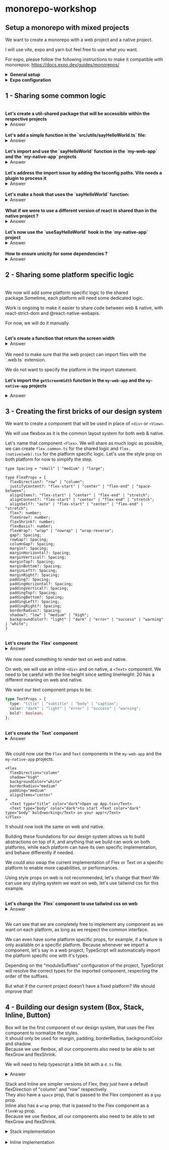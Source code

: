 # monorepo-workshop

## Setup a monorepo with mixed projects

We want to create a monorepo with a web project and a native project.

I will use vite, expo and yarn but feel free to use what you want.

For expo, please follow the following instructions to make it compatible with monorepos: https://docs.expo.dev/guides/monorepos/

<details>
  <summary><strong>General setup</strong></summary>

  ```sh
  mkdir my-monorepo
  cd my-monorepo
  mkdir packages
  cd packages

  npm create vite@latest my-web-app -- --template react-ts
  npx create-expo-app@latest my-native-app --template blank-typescript
  ```

  Let's set up a monorepo with yarn:

  ```sh
  # remove the packages/my-*-app/node_modules folder
  rm -rf packages/my-web-app/node_modules
  rm -rf packages/my-native-app/node_modules
  rm -rf packages/my-web-app/package-lock.json
  rm -rf packages/my-native-app/package-lock.json

  # In the root of the monorepo
  yarn init --yes
  yarn set version stable
  ```

  Let's set the node linker to node-modules in the `.yarnrc.yml` file:

  ```yml
  nodeLinker: node-modules
  ```

  Let's add the two projects as workspaces in the `package.json` file:

  ```json
  "workspaces": [
    "packages/*"
  ]
  ```

  Install the dependencies:

  ```sh
  yarn install
  ```
</details>
<details>
  <summary><strong>Expo configuration</strong></summary>

  Create a [metro.config.js](https://docs.expo.dev/guides/monorepos/#modify-the-metro-config) file in the `packages/my-native-app` folder

  Create an [index.js](https://docs.expo.dev/guides/monorepos/#change-default-entrypoint) file in the `packages/my-native-app` folder

  Update `package.json` to use the `index.js` file as entry point
</details>

## 1 - Sharing some common logic

<br/>
<strong>Let's create a util-shared package that will be accessible within the respective projects</strong>

<details>
  <summary>Answer</summary>

  ```sh
  mkdir packages/util-shared
  cd packages/util-shared
  yarn init
  ```
  Make sure to set the name to `@my-monorepo/util-shared` and the version to `1.0.0`

  Add the shared package as a dependency to the web & native projects

  ```json
  "dependencies": {
    "@my-monorepo/util-shared": "1.0.0"
  }
  ```
</details>

<br/>
<strong>Let's add a simple function in the `src/utils/sayHelloWorld.ts` file:</strong>

<details>
  <summary>Answer</summary>

  In the `packages/util-shared/src/utils/sayHelloWorld.ts` file:

  ```ts
  export function sayHelloWorld() {
    console.log("Hello World");
  }
  ```
</details>

<br/>
<strong>Let's import and use the `sayHelloWorld` function in the `my-web-app` and the `my-native-app` projects</strong>

<details>
  <summary>Answer</summary>

  In the `packages/my-web-app/src/App.tsx` && `packages/my-native-app/App.tsx` files:

  ```tsx
  import { sayHelloWorld } from "@my-monorepo/util-shared/utils/sayHelloWorld";

  sayHelloWorld();
  ```
</details>

<br/>
<strong>Let's address the import issue by adding the tsconfig paths. Vite needs a plugin to process it</strong>

<details>
  <summary>Answer</summary>
  In the `packages/my-web-app` folder:

  ```sh
  yarn add -D vite-tsconfig-paths
  ```

  In the `packages/my-web-app/vite.config.ts` file:

  ```ts
  import tsconfigPaths from 'vite-tsconfig-paths';

  export default defineConfig({ plugins: [react(), tsconfigPaths()] });
  ```

  In the `packages/my-web-app/tsconfig.app.json` and the `packages/my-native-app/tsconfig.json` files:

  ```json
  "paths": {
    "@my-monorepo/util-shared/*": ["../util-shared/src/*"]
  }
  ```
</details>

<br/>
<strong>Let's make a hook that uses the `sayHelloWorld` function:</strong>

<details>
  <summary>Answer</summary>

  In the `packages/util-shared/src/hooks/useSayHelloWorld.ts` file:

  ```tsx
  import { useEffect } from "react";
  import { sayHelloWorld } from "@my-monorepo/util-shared";

  export function useSayHelloWorld() {
    useEffect(() => {
      sayHelloWorld();
    }, []);
  }
  ```
</details>

<br/>
<strong>What if we were to use a different version of react in shared than in the native project ?</strong>

<details>
  <summary>Answer</summary>

  Let's add react 18.2.0 as a dependency in the `packages/util-shared/package.json` file:

  ```json
  "dependencies": {
    "react": "18.2.0"
  }
  ```
</details>

<br/>
<strong>Let's now use the `useSayHelloWorld` hook in the `my-native-app` project</strong>

<details>
  <summary>Answer</summary>

  In the `packages/my-native-app/App.tsx` file:

  ```tsx
  import { useSayHelloWorld } from "@my-monorepo/util-shared/hooks/useSayHelloWorld";

  useSayHelloWorld();
  ```
</details>

<br/>
<strong>How to ensure unicity for some dependencies ?</strong>

<details>
  <summary>Answer</summary>

  There are multiple ways to do that:
  - Forcing the version of a package across the monorepo
  - Forcing the resolution of a dependency to a specific version per project within the bundling process

  To allow more flexibility, we will use the second approach.
  To do that, we can:
  - use babel with babel-plugin-module-resolver
  - use metro with the disableHierarchicalLookup option (this is a bit extreme as it applies to all dependencies)
  - use a custom resolver with metro for selected dependencies

  For this example, we will use the custom resolver with metro for selected dependencies.

  In the `packages/my-native-app/metro.config.js` file:

  ```js
  const path = require("path");

  const librariesToDedupe = [
    "react-native",
    "react",
    "react-native-safe-area-context",
    "react-native-svg",
  ];
  const regexes = librariesToDedupe.map((lib) => new RegExp(`^${lib}(/.*)?$`));

  const resolvePathFromProjectRoot = (filePath) => {
    return {
      type: "sourceFile",
      filePath: require.resolve(filePath, {
        paths: [projectRoot],
      }),
    };
  };

  config.resolver.resolveRequest = (context, moduleName, platform) => {
    const results = regexes.find((regex) => regex.test(moduleName))?.exec(moduleName);
    if (results?.[1]) {
      try {
        return resolvePathFromProjectRoot(`${moduleName}.${platform}`);
      } catch (err) {
        // Ignore err
      }
      if (platform === "ios" || platform === "android") {
        try {
          return resolvePathFromProjectRoot(`${moduleName}.native`);
        } catch (err) {
          // Ignore err
        }
      } else if (platform === "web") {
        try {
          return resolvePathFromProjectRoot(`${moduleName}.web`);
        } catch (err) {
          // Ignore err
        }
      }
    }
    if (results) {
      return resolvePathFromProjectRoot(moduleName);
    }

    return context.resolveRequest(context, moduleName, platform);
  };
  ```
</details>

## 2 - Sharing some platform specific logic

<br/>
We now will add some platform specific logic to the shared package.Sometime, each platform will need some dedicated logic.

Work is ongoing to make it easier to share code between web & native, with react-strict-dom and @react-native-webapis.

For now, we will do it manually.

<br/>
<strong>Let's create a function that return the screen width</strong>

<details>
  <summary>Answer</summary>

  In the `packages/util-shared/src/utils/getScreenWidth.web.ts` file:

  ```ts
  export function getScreenWidth() {
    return window.screen.width;
  }
  ```

  In the `packages/util-shared/src/utils/getScreenWidth.native.ts` file:

  ```ts
  import { Dimensions } from "react-native";

  export function getScreenWidth() {
    return Dimensions.get("window").width;
  }
  ```
</details>

<br/>
We need to make sure that the web project can import files with the `.web.ts` extension.

We do not want to specify the platform in the import statement.
<br/>
<br/>
<strong>Let's import the `getScreenWidth` function in the `my-web-app` and the `my-native-app` projects</strong>

<details>
  <summary>Answer</summary>
  In the `packages/my-web-app/tsconfig.json` and the `packages/my-native-app/tsconfig.json` files:

  ```json
  "moduleSuffixes": [".web", ""],
  ```
  OR
  ```json
  "moduleSuffixes": [".ios", ".android", ".native", ""],
  ```
  In the `packages/my-web-app/vite.config.ts` file:

  ```ts
  resolve: {
    extensions: [
      ".web.ts",
      ".web.tsx",
      ".web.js",
      ".web.jsx",
      ".ts",
      ".tsx",
      ".js",
      ".jsx",
      ".json",
      ".mjs",
      ".cjs",
    ],
  },
  ```

  In the `packages/my-web-app/src/App.tsx` and the `packages/my-native-app/App.tsx` files:

  ```tsx
  import { getScreenWidth } from "@my-monorepo/util-shared/utils/getScreenWidth";

  console.log(getScreenWidth());
  ```
</details>

## 3 - Creating the first bricks of our design system

We want to create a component that will be used in place of `<div>` or `<View>`.

We will use flexbox as it is the common layout system for both web & native.

Let's name that component `<Flex>`. We will share as much logic as possible, we can create `flex.common.ts` for the shared logic and `flex.(native|web).tsx` for the platform specific logic. Let's use the style prop on both platform for now to simplify the step.

```tsx
type Spacing = "small" | "medium" | "large";

type FlexProps = {
  flexDirection?: "row" | "column";
  justifyContent?: "flex-start" | "center" | "flex-end" | "space-between";
  alignItems?: "flex-start" | "center" | "flex-end" | "stretch";
  alignContent?: "flex-start" | "center" | "flex-end" | "stretch";
  alignSelf?: "auto" | "flex-start" | "center" | "flex-end" | "stretch";
  flex?: number;
  flexGrow?: number;
  flexShrink?: number;
  flexBasis?: number;
  flexWrap?: "wrap" | "nowrap" | "wrap-reverse";
  gap?: Spacing;
  rowGap?: Spacing;
  columnGap?: Spacing;
  margin?: Spacing;
  marginHorizontal?: Spacing;
  marginVertical?: Spacing;
  marginTop?: Spacing;
  marginBottom?: Spacing;
  marginLeft?: Spacing;
  marginRight?: Spacing;
  padding?: Spacing;
  paddingHorizontal?: Spacing;
  paddingVertical?: Spacing;
  paddingTop?: Spacing;
  paddingBottom?: Spacing;
  paddingLeft?: Spacing;
  paddingRight?: Spacing;
  borderRadius?: Spacing;
  shadow?: "low" | "medium" | "high";
  backgroundColor?: "light" | "dark" | "error" | "success" | "warning" | "white";
}
```

<br/>
<strong>Let's create the `Flex` component</strong>

<details>
  <summary>Answer</summary>

  In the `packages/util-shared/src/components/Flex.web.tsx` file:

  ```tsx
  import { FlexProps, getStyleFromProps } from "./Flex.common";
  import React from "react";

  const defaultStyles = {
    flexDirection: "column",
    display: "flex",
  } as const;

  export const Flex = ({
    children,
    ...props
  }: FlexProps & { children?: React.ReactNode }) => {
    const style = {
      ...defaultStyles,
      ...getStyleFromProps(props, "web"),
    };
    return <div style={style}>{children}</div>;
  };
  ```

  In the `packages/util-shared/src/components/Flex.native.tsx` file:

  ```tsx
  import { View, Platform } from "react-native";
  import { FlexProps, getStyleFromProps } from "./Flex.common";
  import React from "react";

  const defaultStyles = {
    flexDirection: "column",
    alignContent: "stretch",
    flexShrink: 1,
  } as const;

  export const Flex = ({
    children,
    ...props
  }: FlexProps & { children?: React.ReactNode }) => {
    const style = {
      ...defaultStyles,
      ...getStyleFromProps(props, Platform.OS as "android" | "ios"),
    };
    return <View style={style}>{children}</View>;
  };
  ```

  And in the `packages/util-shared/src/components/Flex.common.ts` file:

  ```ts
  import { type CSSProperties } from "react";
  import { match } from "ts-pattern";

  import type {ViewStyle} from 'react-native';

  export type Spacing = "small" | "medium" | "large";

  type BackgroundColor = "light" | "dark" | "error" | "success" | "warning" | "white";

  export type FlexProps = {
    flexDirection?: "row" | "column";
    justifyContent?: "flex-start" | "center" | "flex-end" | "space-between";
    alignItems?: "flex-start" | "center" | "flex-end" | "stretch";
    alignContent?: "flex-start" | "center" | "flex-end" | "stretch";
    alignSelf?: "auto" | "flex-start" | "center" | "flex-end" | "stretch";
    flex?: number;
    flexGrow?: number;
    flexShrink?: number;
    flexBasis?: number;
    flexWrap?: "wrap" | "nowrap" | "wrap-reverse";
    gap?: Spacing;
    rowGap?: Spacing;
    columnGap?: Spacing;
    margin?: Spacing;
    marginHorizontal?: Spacing;
    marginVertical?: Spacing;
    marginTop?: Spacing;
    marginBottom?: Spacing;
    marginLeft?: Spacing;
    marginRight?: Spacing;
    padding?: Spacing;
    paddingHorizontal?: Spacing;
    paddingVertical?: Spacing;
    paddingTop?: Spacing;
    paddingBottom?: Spacing;
    paddingLeft?: Spacing;
    paddingRight?: Spacing;
    borderRadius?: Spacing;
    shadow?: "low" | "medium" | "high";
    backgroundColor?: BackgroundColor;
  }

  export const getBackgroundColor = (color: BackgroundColor) => {
    return match({ color })
      .with({ color: "light" }, () => "#fafafa")
      .with({ color: "dark" }, () => "#121212")
      .with({ color: "error" }, () => "#FF5252")
      .with({ color: "success" }, () => "#4CAF50")
      .with({ color: "warning" }, () => "#FF9800")
      .with({ color: "white" }, () => "#fff")
      .exhaustive();
  }

  export const getSpacingValue = (spacing: Spacing) => {
    return match(spacing)
      .with("small", () => 4)
      .with("medium", () => 8)
      .with("large", () => 16)
      .exhaustive();
  };

  const getShadowValue = (shadow: "low" | "medium" | "high", platform: "web" | "android" | "ios") => {
    return match({ shadow, platform })
      .with({ shadow: "low", platform: "web" }, () => ({
        boxShadow: "0 1px 1px 0 rgba(0, 0, 0, 0.18)",
      }))
      .with({ shadow: "medium", platform: "web" }, () => ({
        boxShadow: "0 1px 1px 0 rgba(0, 0, 0, 0.22)",
      }))
      .with({ shadow: "high", platform: "web" }, () => ({
        boxShadow: "0 2px 2px 0 rgba(0, 0, 0, 0.25)",
      }))
      .with({ shadow: "low", platform: "ios" }, () => ({
        shadowColor: "#000",
        shadowOffset: { width: 0, height: 1 },
        shadowOpacity: 0.18,
        shadowRadius: 1.0,
      }))
      .with({ shadow: "medium", platform: "ios" }, () => ({
        shadowColor: "#000",
        shadowOffset: { width: 0, height: 1 },
        shadowOpacity: 0.22,
        shadowRadius: 2.22,
      }))
      .with({ shadow: "high", platform: "ios" }, () => ({
        shadowColor: "#000",
        shadowOffset: { width: 0, height: 2 },
        shadowOpacity: 0.25,
        shadowRadius: 3.84,
      }))
      .with({ shadow: "low", platform: "android" }, () => ({
        elevation: 1,
      }))
      .with({ shadow: "medium", platform: "android" }, () => ({
        elevation: 2,
      }))
      .with({ shadow: "high", platform: "android" }, () => ({
        elevation: 4,
      }))
      .exhaustive();
  };

  export const getStyleFromProps = (props: FlexProps, platform: "web" | "android" | "ios") => {
    return Object.entries(props).reduce<CSSProperties & ViewStyle>((acc, [key, value]) => {
      return {
        ...acc,
        ...match(key)
          .with(
            "margin",
            "marginHorizontal",
            "marginVertical",
            "marginTop",
            "marginBottom",
            "marginLeft",
            "marginRight",
            "padding",
            "paddingHorizontal",
            "paddingVertical",
            "paddingTop",
            "paddingBottom",
            "paddingLeft",
            "paddingRight",
            "rowGap",
            "columnGap",
            "gap",
            "borderRadius",
            (key) => {
              return {
                [key]: getSpacingValue(value as Spacing),
              };
            }
          )
          .with("shadow", () => {
            return getShadowValue(value as "low" | "medium" | "high", platform);
          })
          .with("backgroundColor", () => {
            return {
              backgroundColor: getBackgroundColor(
                value as "light" | "dark" | "error" | "success" | "warning" | "white"
              ),
            };
          })
          .otherwise((key) => ({
            [key]: value,
          })),
      };
    }, {});
  };
  ```
</details>

<br/>
We now need something to render text on web and native.

On web, we will use an inline `<div>` and on native, a `<Text>` component. We need to be careful with the line height since setting lineHeight: 20 has a different meaning on web and native.

We want our text component props to be:

```ts
type TextProps = {
  type: "title" | "subtitle" | "body" | "caption";
  color: "dark" | "light" | "error" | "success" | "warning";
  bold?: boolean;
};
```

<br/>
<strong>Let's create the `Text` component</strong>

<details>
  <summary>Answer</summary>

  In the `packages/util-shared/src/components/Text.web.tsx` file:

  ```tsx
  import { match } from "ts-pattern";
  import { TextProps, getStyleFromProps } from "./Text.common";
  import React from "react";

  const defaultStyles = {
    display: "inline",
  } as const;

  const getLineHeight = (type: TextProps["type"]) => {
    return match(type)
      .with("title", () => ({ lineHeight: "32px" }))
      .with("subtitle", () => ({ lineHeight: "24px" }))
      .with("body", () => ({ lineHeight: "20px" }))
      .with("caption", () => ({ lineHeight: "16px" }))
      .exhaustive();
  };

  export const Text = ({
    children,
    color,
    type,
    bold,
  }: TextProps & { children?: React.ReactNode }) => {
    const style = {
      ...defaultStyles,
      ...getLineHeight(type),
      ...getStyleFromProps({ color, type, bold }),
    };
    return <div style={style}>{children}</div>;
  };
  ```

  In the `packages/util-shared/src/components/Text.native.tsx` file:

  ```tsx
  import { Text as RNText } from "react-native";
  import { TextProps, getStyleFromProps } from "./Text.common";
  import React from "react";
  import { match } from "ts-pattern";

  const getLineHeight = (type: TextProps["type"]) => {
    return match(type)
      .with("title", () => ({ lineHeight: 32 }))
      .with("subtitle", () => ({ lineHeight: 24 }))
      .with("body", () => ({ lineHeight: 20 }))
      .with("caption", () => ({ lineHeight: 16 }))
      .exhaustive();
  };

  export const Text = ({ children, color, type, bold }: TextProps & { children?: React.ReactNode }) => {
    const style = {
      ...getStyleFromProps({ color, type, bold }),
      ...getLineHeight(type),
    };
    return <RNText style={style}>{children}</RNText>;
  };
  ```

  In the `packages/util-shared/src/components/Text.common.ts` file:

  ```ts
  import { match } from "ts-pattern";
  import type { TextStyle } from "react-native";
  import type { CSSProperties } from "react";

  export type TextProps = {
    type: "title" | "body" | "subtitle" | "caption";
    color: "dark" | "light" | "error" | "success" | "warning";
    bold?: boolean;
  };

  const getColorFromProps = (color: TextProps["color"]) => {
    return match({ color })
      .with({ color: "dark" }, () => "#000")
      .with({ color: "light" }, () => "#fff")
      .with({ color: "error" }, () => "#FF5252")
      .with({ color: "success" }, () => "#4CAF50")
      .with({ color: "warning" }, () => "#FF9800")
      .exhaustive();
  };

  export const getStyleFromProps = ({
    type,
    bold,
    color,
  }: TextProps): TextStyle & CSSProperties => {
    return {
      ...match(type)
        .with("title", () => ({ fontSize: 24 }))
        .with("subtitle", () => ({ fontSize: 18 }))
        .with("body", () => ({ fontSize: 14 }))
        .with("caption", () => ({ fontSize: 12 }))
        .exhaustive(),
      ...(bold ? { fontWeight: "bold" } : {}),
      color: getColorFromProps(color),
      fontFamily: "Georgia",
    };
  };
  ```
</details>

<br/>

We could now use the `Flex` and `Text` components in the `my-web-app` and the `my-native-app` projects.

```tsx
<Flex
  flexDirection="column"
  shadow="high"
  backgroundColor="white"
  borderRadius="medium"
  padding="medium"
  alignItems="center"
>
  <Text type="title" color="dark">Open up App.tsx</Text>
  <Text type="body" color="dark">to start <Text color="dark" type="body" bold>working</Text> on your app!</Text>
</Flex>
```

It should now look the same on web and native.

Building these foundations for our design system allows us to build abstractions on top of it, and anything that we build can work on both platforms, while each platform can have its own specific implementation, and behave differently if needed.

We could also swap the current implementation of Flex or Text on a specific platform to enable more capabilities, or performances.

Using style props on web is not recommended, let's change that then! We can use any styling system we want on web, let's use tailwind css for this example.

<br/>
<strong>Let's change the `Flex` component to use tailwind css on web</strong>

<details>
  <summary>Answer</summary>

  In the `packages/util-shared/src/components/Flex.web.tsx` file:

  ```tsx
  import { match, P } from "ts-pattern";
  import { FlexProps } from "./Flex.common";
  import React from "react";

  const getAlignItems = (value: FlexProps["alignItems"]) => {
    return match(value)
      .with("flex-start", () => "items-start")
      .with("flex-end", () => "items-end")
      .with("center", () => "items-center")
      .with("stretch", () => "items-stretch")
      .with(undefined, () => undefined)
      .exhaustive();
  };

  const getAlignContent = (value: FlexProps["alignContent"]) => {
    return match(value)
      .with("flex-start", () => "content-start")
      .with("flex-end", () => "content-end")
      .with("center", () => "content-center")
      .with("stretch", () => "content-stretch")
      .with(undefined, () => undefined)
      .exhaustive();
  };

  const getAlignSelf = (value: FlexProps["alignSelf"]) => {
    return match(value)
      .with("auto", () => "self-auto")
      .with("flex-start", () => "self-start")
      .with("flex-end", () => "self-end")
      .with("center", () => "self-center")
      .with("stretch", () => "self-stretch")
      .with(undefined, () => undefined)
      .exhaustive();
  };

  const getJustifyContent = (value: FlexProps["justifyContent"]) => {
    return match(value)
      .with("flex-start", () => "justify-start")
      .with("flex-end", () => "justify-end")
      .with("center", () => "justify-center")
      .with("space-between", () => "justify-between")
      .with(undefined, () => undefined)
      .exhaustive();
  };

  const getFlexDirection = (value: FlexProps["flexDirection"]) => {
    return match(value)
      .with("row", () => "flex-row")
      .with("column", () => "flex-col")
      .with(undefined, () => undefined)
      .exhaustive();
  };

  const getGap = (value: FlexProps["gap"]) => {
    return match(value)
      .with("small", () => "gap-1")
      .with("medium", () => "gap-2")
      .with("large", () => "gap-4")
      .with(undefined, () => undefined)
      .exhaustive();
  };

  const getRowGap = (value: FlexProps["rowGap"]) => {
    return match(value)
      .with("small", () => "gap-y-1")
      .with("medium", () => "gap-y-2")
      .with("large", () => "gap-y-4")
      .with(undefined, () => undefined)
      .exhaustive();
  };

  const getColumnGap = (value: FlexProps["columnGap"]) => {
    return match(value)
      .with("small", () => "gap-x-1")
      .with("medium", () => "gap-x-2")
      .with("large", () => "gap-x-4")
      .with(undefined, () => undefined)
      .exhaustive();
  };

  const getFlexWrap = (value: FlexProps["flexWrap"]) => {
    return match(value)
      .with("wrap", () => "flex-wrap")
      .with("wrap-reverse", () => "flex-wrap-reverse")
      .with("nowrap", () => "flex-nowrap")
      .with(undefined, () => undefined)
      .exhaustive();
  };

  const getFlex = (value: FlexProps["flex"]) => {
    return match(value)
      .with(0, () => "flex-none")
      .with(1, () => "flex-1")
      .with(P.number, () => `flex-[${value}]`)
      .with(undefined, () => undefined)
      .exhaustive();
  };

  const getFlexGrow = (value: FlexProps["flexGrow"]) => {
    return match(value)
      .with(0, () => "grow-0")
      .with(1, () => "grow")
      .with(P.number, () => `grow-[${value}]`)
      .with(undefined, () => undefined)
      .exhaustive();
  };

  const getFlexShrink = (value: FlexProps["flexShrink"]) => {
    return match(value)
      .with(0, () => "shrink-0")
      .with(1, () => "shrink")
      .with(P.number, () => `shrink-[${value}]`)
      .with(undefined, () => undefined)
      .exhaustive();
  };

  const getFlexBasis = (value: FlexProps["flexBasis"]) => {
    return match(value)
      .with(0, () => "basis-0")
      .with(P.number, () => `basis-[${value}px]`)
      .with(undefined, () => undefined)
      .exhaustive();
  };

  const getMargin = (value: FlexProps["margin"]) => {
    return match(value)
      .with("small", () => "m-1")
      .with("medium", () => "m-2")
      .with("large", () => "m-4")
      .with(undefined, () => undefined)
      .exhaustive();
  };

  const getMarginHorizontal = (value: FlexProps["marginHorizontal"]) => {
    return match(value)
      .with("small", () => "mx-1")
      .with("medium", () => "mx-2")
      .with("large", () => "mx-4")
      .with(undefined, () => undefined)
      .exhaustive();
  };

  const getMarginVertical = (value: FlexProps["marginVertical"]) => {
    return match(value)
      .with("small", () => "my-1")
      .with("medium", () => "my-2")
      .with("large", () => "my-4")
      .with(undefined, () => undefined)
      .exhaustive();
  };


  const getMarginLeft = (value: FlexProps["marginLeft"]) => {
    return match(value)
      .with("small", () => "ml-1")
      .with("medium", () => "ml-2")
      .with("large", () => "ml-4")
      .with(undefined, () => undefined)
      .exhaustive();
  };

  const getMarginRight = (value: FlexProps["marginRight"]) => {
    return match(value)
      .with("small", () => "mr-1")
      .with("medium", () => "mr-2")
      .with("large", () => "mr-4")
      .with(undefined, () => undefined)
      .exhaustive();
  };

  const getMarginTop = (value: FlexProps["marginTop"]) => {
    return match(value)
      .with("small", () => "mt-1")
      .with("medium", () => "mt-2")
      .with("large", () => "mt-4")
      .with(undefined, () => undefined)
      .exhaustive();
  };

  const getMarginBottom = (value: FlexProps["marginBottom"]) => {
    return match(value)
      .with("small", () => "mb-1")
      .with("medium", () => "mb-2")
      .with("large", () => "mb-4")
      .with(undefined, () => undefined)
      .exhaustive();
  };

  const getPadding = (value: FlexProps["padding"]) => {
    return match(value)
      .with("small", () => "p-1")
      .with("medium", () => "p-2")
      .with("large", () => "p-4")
      .with(undefined, () => undefined)
      .exhaustive();
  };

  const getPaddingHorizontal = (value: FlexProps["paddingHorizontal"]) => {
    return match(value)
      .with("small", () => "px-1")
      .with("medium", () => "px-2")
      .with("large", () => "px-4")
      .with(undefined, () => undefined)
      .exhaustive();
  };

  const getPaddingVertical = (value: FlexProps["paddingVertical"]) => {
    return match(value)
      .with("small", () => "py-1")
      .with("medium", () => "py-2")
      .with("large", () => "py-4")
      .with(undefined, () => undefined)
      .exhaustive();
  };

  const getPaddingLeft = (value: FlexProps["paddingLeft"]) => {
    return match(value)
      .with("small", () => "pl-1")
      .with("medium", () => "pl-2")
      .with("large", () => "pl-4")
      .with(undefined, () => undefined)
      .exhaustive();
  };

  const getPaddingRight = (value: FlexProps["paddingRight"]) => {
    return match(value)
      .with("small", () => "pr-1")
      .with("medium", () => "pr-2")
      .with("large", () => "pr-4")
      .with(undefined, () => undefined)
      .exhaustive();
  };

  const getPaddingTop = (value: FlexProps["paddingTop"]) => {
    return match(value)
      .with("small", () => "pt-1")
      .with("medium", () => "pt-2")
      .with("large", () => "pt-4")
      .with(undefined, () => undefined)
      .exhaustive();
  };

  const getPaddingBottom = (value: FlexProps["paddingBottom"]) => {
    return match(value)
      .with("small", () => "pb-1")
      .with("medium", () => "pb-2")
      .with("large", () => "pb-4")
      .with(undefined, () => undefined)
      .exhaustive();
  };

  const getBorderRadius = (value: FlexProps["borderRadius"]) => {
    return match(value)
      .with("small", () => "rounded")
      .with("medium", () => "rounded-lg")
      .with("large", () => "rounded-2xl")
      .with(undefined, () => undefined)
      .exhaustive();
  };

  const getShadow = (value: FlexProps["shadow"]) => {
    return match(value)
      .with("low", () => "shadow")
      .with("medium", () => "shadow-md")
      .with("high", () => "shadow-lg")
      .with(undefined, () => undefined)
      .exhaustive();
  };

  const getBackgroundColor = (value: FlexProps["backgroundColor"]) => {
    return match(value)
      .with("dark", () => "bg-slate-900")
      .with("light", () => "bg-slate-100")
      .with("white", () => "bg-white")
      .with("error", () => "bg-red-500")
      .with("success", () => "bg-green-500")
      .with("warning", () => "bg-yellow-500")
      .with(undefined, () => undefined)
      .exhaustive();
  };

  const getClassNameFromProps = (props: FlexProps) => {
    return Object.entries(props).reduce<(string | undefined)[]>((acc, [key, value]) => {
      return [
        ...acc,
        match(key as keyof FlexProps)
          .with("alignItems", () => getAlignItems(value as FlexProps["alignItems"]))
          .with("alignContent", () => getAlignContent(value as FlexProps["alignContent"]))
          .with("alignSelf", () => getAlignSelf(value as FlexProps["alignSelf"]))
          .with("justifyContent", () => getJustifyContent(value as FlexProps["justifyContent"]))
          .with("flexDirection", () => getFlexDirection(value as FlexProps["flexDirection"]))
          .with("gap", () => getGap(value as FlexProps["gap"]))
          .with("rowGap", () => getRowGap(value as FlexProps["rowGap"]))
          .with("columnGap", () => getColumnGap(value as FlexProps["columnGap"]))
          .with("flexWrap", () => getFlexWrap(value as FlexProps["flexWrap"]))
          .with("flex", () => getFlex(value as FlexProps["flex"]))
          .with("flexGrow", () => getFlexGrow(value as FlexProps["flexGrow"]))
          .with("flexShrink", () => getFlexShrink(value as FlexProps["flexShrink"]))
          .with("flexBasis", () => getFlexBasis(value as FlexProps["flexBasis"]))
          .with("margin", () => getMargin(value as FlexProps["margin"]))
          .with("marginHorizontal", () => getMarginHorizontal(value as FlexProps["marginHorizontal"]))
          .with("marginVertical", () => getMarginVertical(value as FlexProps["marginVertical"]))
          .with("marginLeft", () => getMarginLeft(value as FlexProps["marginLeft"]))
          .with("marginRight", () => getMarginRight(value as FlexProps["marginRight"]))
          .with("marginTop", () => getMarginTop(value as FlexProps["marginTop"]))
          .with("marginBottom", () => getMarginBottom(value as FlexProps["marginBottom"]))
          .with("padding", () => getPadding(value as FlexProps["padding"]))
          .with("paddingHorizontal", () => getPaddingHorizontal(value as FlexProps["paddingHorizontal"]))
          .with("paddingVertical", () => getPaddingVertical(value as FlexProps["paddingVertical"]))
          .with("paddingLeft", () => getPaddingLeft(value as FlexProps["paddingLeft"]))
          .with("paddingRight", () => getPaddingRight(value as FlexProps["paddingRight"]))
          .with("paddingTop", () => getPaddingTop(value as FlexProps["paddingTop"]))
          .with("paddingBottom", () => getPaddingBottom(value as FlexProps["paddingBottom"]))
          .with("borderRadius", () => getBorderRadius(value as FlexProps["borderRadius"]))
          .with("shadow", () => getShadow(value as FlexProps["shadow"]))
          .with("backgroundColor", () => getBackgroundColor(value as FlexProps["backgroundColor"]))
          .exhaustive(),
      ]
    }, ["flex"]).filter(Boolean).join(" ");
  };

  export const Flex = ({
    children,
    flexDirection = "column",
    ...props
  }: FlexProps & { children?: React.ReactNode }) => {
    const classNames = getClassNameFromProps({
      flexDirection,
      ...props,
    });

    return <div className={classNames}>{children}</div>;
  };
  ```
</details>

<br/>

We can see that we are completely free to implement any component as we want on each platform, as long as we respect the common interface.

We can even have some platform specific props, for example, if a feature is only available on a specific platform.
Because whenever we import a component, let's say in a web project, TypeScript will automatically import the platform specific one with it's types.

Depending on the "moduleSuffixes" configuration of the project, TypeScript will resolve the correct types for the imported component, respecting the order of the suffixes.

But what if the current project doesn't have a fixed platform? We should improve that!

## 4 - Building our design system (Box, Stack, Inline, Button)

Box will be the first component of our design system, that uses the Flex component to normalize the styles.<br/>
It should only be used for margin, padding, borderRadius, backgroundColor and shadow.<br/>
Because we use flexbox, all our components also need to be able to set flexGrow and flexShrink.

We will need to help typescript a little bit with a `d.ts` file.

<details>
  <summary>Answer</summary>

  In the `packages/util-shared/src/components/box/Box.tsx` file:

  ```tsx
  import { Flex } from "@my-monorepo/shared/components/flex/Flex";
  import { FlexProps } from "@my-monorepo/shared/components/flex/Flex.common";
  import { FunctionComponent, ReactNode } from "react";

  type BoxProps = Omit<FlexProps, "direction" | "alignItems" | "justifyContent" | "alignSelf" | "alignContent" | "gap" | "columnGap" | "rowGap" | "wrap" | "flexWrap" | "flexDirection" | "flexBasis" | "flex" | "marginLeft" | "marginRight" | "marginTop" | "marginBottom" | "paddingLeft" | "paddingRight" | "paddingTop" | "paddingBottom">;

  const Box: FunctionComponent<BoxProps & { children: ReactNode }> = ({ children, ...props }) => {
    return <Flex {...props}>{children}</Flex>;
  };

  export { Box };
  ```

  In the `packages/util-shared/src/components/flex/Flex.d.ts` file:

  ```ts
  declare module "@my-monorepo/shared/components/flex/Flex" {
    import { ComponentProps, FunctionComponent } from "react";

    import { Flex as FlexNative } from "@my-monorepo/shared/components/flex/Flex.native";
    import { Flex as FlexWeb } from "@my-monorepo/shared/components/flex/Flex.web";

    type Flex = FunctionComponent<
      ComponentProps<typeof FlexWeb> & ComponentProps<typeof FlexNative>
    >;

    const Flex: Flex;

    export { Flex };
  }
  ```
</details>

Stack and Inline are simpler versions of Flex, they just have a default flexDirection of "column" and "row" respectively.<br/>
They also have a `space` prop, that is passed to the Flex component as a `gap` prop.<br/>
Inline also has a `wrap` prop, that is passed to the Flex component as a `flexWrap` prop.<br/>
Because we use flexbox, all our components also need to be able to set flexGrow and flexShrink.

<details>
  <summary>Stack implementation</summary>

  In the `packages/util-shared/src/components/stack/Stack.tsx` file:

  ```tsx
  import { Flex } from "@my-monorepo/shared/components/flex/Flex";
  import { Spacing } from "@my-monorepo/shared/components/flex/Flex.common";
  import { FunctionComponent, ReactNode } from "react";

  export type HorizontalAlign = "stretch" | "left" | "center" | "right";

  export type VerticalAlign =
    | "top"
    | "center"
    | "bottom"
    | "space-between"
    | "space-around";

  const horizontalAlignToAlignItemMap = {
    left: "flex-start",
    right: "flex-end",
    center: "center",
    stretch: "stretch",
  } as const;

  const verticalAlignToAlignContentMap = {
    top: "flex-start",
    bottom: "flex-end",
    center: "center",
    "space-between": "space-between",
    "space-around": "space-around",
  } as const;

  type StackProps = {
    space?: Spacing;
    horizontalAlign?: HorizontalAlign;
    verticalAlign?: VerticalAlign;
    flexGrow?: number;
    flexShrink?: number;
  };

  const Stack: FunctionComponent<StackProps & { children: ReactNode }> = ({
    children,
    space,
    horizontalAlign,
    verticalAlign,
    flexGrow,
    flexShrink,
  }) => {
    return (
      <Flex
        flexDirection="column"
        gap={space}
        flexGrow={flexGrow}
        flexShrink={flexShrink}
        alignItems={horizontalAlignToAlignItemMap[horizontalAlign]}
        justifyContent={verticalAlignToAlignContentMap[verticalAlign]}
      >
        {children}
      </Flex>
    );
  };

  export { Stack };
```
</details>

<br/>

<details>
  <summary>Inline implementation</summary>

  In the `packages/util-shared/src/components/inline/Inline.tsx` file:

  ```tsx
  import { Flex } from "@my-monorepo/shared/components/flex/Flex";
  import { Spacing } from "@my-monorepo/shared/components/flex/Flex.common";
  import { FunctionComponent, ReactNode } from "react";

  export type HorizontalAlign =
    | "left"
    | "center"
    | "right"
    | "space-between"
    | "space-around";

  export type VerticalAlign = "stretch" | "top" | "center" | "bottom";

  const verticalAlignToAlignItems = {
    stretch: 'stretch',
    top: 'flex-start',
    center: 'center',
    bottom: 'flex-end',
    none: 'none',
  } as const;

  const horizontalAlignToJustifyContent = {
    left: 'flex-start',
    center: 'center',
    right: 'flex-end',
    'space-between': 'space-between',
    'space-around': 'space-around',
    none: 'none',
  } as const;

  type InlineProps = {
    space?: Spacing;
    horizontalAlign?: HorizontalAlign;
    verticalAlign?: VerticalAlign;
    flexGrow?: number;
    flexShrink?: number;
    wrap?: boolean;
  };

  const Inline: FunctionComponent<InlineProps & { children: ReactNode }> = ({
    children,
    space,
    horizontalAlign,
    verticalAlign,
    flexGrow,
    flexShrink,
    wrap,
  }) => {
    return (
      <Flex
        flexDirection="row"
        gap={space}
        flexGrow={flexGrow}
        flexShrink={flexShrink}
        alignItems={verticalAlignToAlignItems[verticalAlign]}
        justifyContent={horizontalAlignToJustifyContent[horizontalAlign]}
        flexWrap={wrap ? "wrap" : "nowrap"}
      >
        {children}
      </Flex>
    );
  };

  export { Inline };

  ```

</details>
